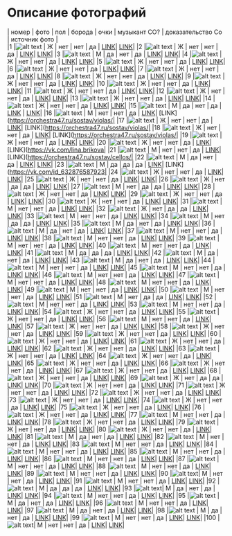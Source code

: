 # Описание фотографий


| номер |  фото              | пол | борода | очки | музыкант СО? | доказательство Со                                   | источник фото                                       |  
|1      |![alt text](1.jpg)  |  Ж  |   нет  |  нет |      да      | [LINK](https://orchestra47.ru/sostav/first-violins/)| [LINK](https://orchestra47.ru/sostav/first-violins/)|
|2      |![alt text](2.jpg)  |  Ж  |   нет  |  нет |      да      | [LINK](https://orchestra47.ru/sostav/first-violins/)| [LINK](https://orchestra47.ru/sostav/first-violins/)|
|3      |![alt text](3.jpg)  |  М  |   да   |  нет |      да      | [LINK](https://orchestra47.ru/sostav/first-violins/)| [LINK](https://orchestra47.ru/sostav/first-violins/)|
|4      |![alt text](4.jpg)  |  Ж  |   нет  |  нет |      да      | [LINK](https://orchestra47.ru/sostav/first-violins/)| [LINK](https://orchestra47.ru/sostav/first-violins/)|
|5      |![alt text](5.jpg)  |  Ж  |   нет  |  нет |      да      | [LINK](https://orchestra47.ru/sostav/first-violins/)| [LINK](https://orchestra47.ru/sostav/first-violins/)|
|6      |![alt text](6.jpg)  |  Ж  |   нет  |  нет |      да      | [LINK](https://orchestra47.ru/sostav/first-violins/)| [LINK](https://orchestra47.ru/sostav/first-violins/)|
|7      |![alt text](7.jpg)  |  Ж  |   нет  |  нет |      да      | [LINK](https://orchestra47.ru/sostav/first-violins/)| [LINK](https://orchestra47.ru/sostav/first-violins/)|
|8      |![alt text](8.jpg)  |  Ж  |   нет  |  нет |      да      | [LINK](https://orchestra47.ru/sostav/second-violins/)| [LINK](https://orchestra47.ru/sostav/second-violins/)|
|9      |![alt text](9.jpg)  |  Ж  |   нет  |  нет |      да      | [LINK](https://orchestra47.ru/sostav/second-violins/)| [LINK](https://orchestra47.ru/sostav/second-violins/)|
|10     |![alt text](10.jpg) |  Ж  |   нет  |  нет |      да      | [LINK](https://orchestra47.ru/sostav/second-violins/)| [LINK](https://orchestra47.ru/sostav/second-violins/)|
|11     |![alt text](11.jpg) |  Ж  |   нет  |  нет |      да      | [LINK](https://orchestra47.ru/sostav/second-violins/)| [LINK](https://orchestra47.ru/sostav/second-violins/)|
|12     |![alt text](12.jpg) |  Ж  |   нет  |  нет |      да      | [LINK](https://orchestra47.ru/sostav/second-violins/)| [LINK](https://orchestra47.ru/sostav/second-violins/)|
|13     |![alt text](13.jpg) |  Ж  |   нет  |  нет |      да      | [LINK](https://orchestra47.ru/sostav/second-violins/)| [LINK](https://orchestra47.ru/sostav/second-violins/)|
|14     |![alt text](14.jpg) |  Ж  |   нет  |  нет |      да      | [LINK](https://orchestra47.ru/sostav/second-violins/)| [LINK](https://vk.com/adriana.chuba10)|
|15     |![alt text](15.jpg) |  М  |   да   |  нет |      да      | [LINK](https://orchestra47.ru/sostav/first-violins/) | [LINK](https://vk.com/vdanilevskiy)|
|16     |![alt text](16.jpg) |  М  |   нет  |  нет |      да      | [LINK](https://orchestra47.ru/sostav/violas/)| [LINK](https://orchestra47.ru/sostav/violas/|
|17     |![alt text](17.jpg) |  Ж  |   нет  |  нет |      да      | [LINK](https://orchestra47.ru/sostav/violas/)| [LINK](https://orchestra47.ru/sostav/violas/|
|18     |![alt text](18.jpg) |  Ж  |   нет  |  нет |      да      | [LINK](https://orchestra47.ru/sostav/violas/)| [LINK](https://orchestra47.ru/sostav/violas/|
|19     |![alt text](19.jpg) |  Ж  |   нет  |  нет |      да      | [LINK](https://orchestra47.ru/sostav/violas/)| [LINK](https://vk.com/olgavasilevs)|
|20     |![alt text](20.jpg) |  Ж  |   нет  |  нет |      да      | [LINK](https://orchestra47.ru/sostav/violas/)| [LINK](https://vk.com/lina.brikova|
|21     |![alt text](21.jpg) |  М  |   нет  |  нет |      да      | [LINK](https://orchestra47.ru/sostav/cellos/)| [LINK](https://orchestra47.ru/sostav/cellos/|
|22     |![alt text](22.jpg) |  М  |   да   |  нет |      да      | [LINK](https://orchestra47.ru/sostav/cellos/)| [LINK](https://orchestra47.ru/sostav/cellos/)|
|23     |![alt text](23.jpg) |  М  |   да   |  да  |      да      | [LINK](https://orchestra47.ru/sostav/cellos/)| [LINK](https://vk.com/id_632876587923|
|24     |![alt text](24.jpg) |  Ж  |   нет  |  нет |      да      | [LINK](https://orchestra47.ru/sostav/cellos/)| [LINK](https://orchestra47.ru/sostav/cellos/)|
|25     |![alt text](25.jpg) |  Ж  |   нет  |  нет |      да      | [LINK](https://orchestra47.ru/sostav/cellos/)| [LINK](https://orchestra47.ru/sostav/cellos/)|
|26     |![alt text](26.jpg) |  Ж  |   нет  |  да  |      да      | [LINK](https://orchestra47.ru/sostav/cellos/)| [LINK](https://vk.com/lihoe_kalanchoe)|
|27     |![alt text](27.jpg) |  М  |   нет  |  да  |      да      | [LINK](https://orchestra47.ru/sostav/double-basses/)| [LINK](https://vk.com/maestrolenz)|
|28     |![alt text](28.jpg) |  Ж  |   нет  |  нет |      да      | [LINK](https://orchestra47.ru/sostav/double-basses/)| [LINK](https://orchestra47.ru/sostav/double-basses/)|
|29     |![alt text](29.jpg) |  Ж  |   нет  |  нет |      да      | [LINK](https://orchestra47.ru/sostav/flutes/)| [LINK](https://orchestra47.ru/sostav/flutes/)|
|30     |![alt text](30.jpg) |  Ж  |   нет  |  нет |      да      | [LINK](https://orchestra47.ru/sostav/flutes/)| [LINK](https://vk.com/a.shabronova)|
|31     |![alt text](31.jpg) |  М  |   нет  |  нет |      да      | [LINK](https://orchestra47.ru/sostav/oboes/)| [LINK](https://orchestra47.ru/sostav/oboes/)|
|32     |![alt text](32.jpg) |  Ж  |   нет  |  да  |      да      | [LINK](https://orchestra47.ru/sostav/oboes/)| [LINK](https://orchestra47.ru/sostav/oboes/)|
|33     |![alt text](33.jpg) |  М  |   нет  |  нет |      да      | [LINK](https://orchestra47.ru/sostav/Bassoons/)| [LINK](https://orchestra47.ru/sostav/Bassoons/)|
|34     |![alt text](34.jpg) |  М  |   нет  |  да  |      да      | [LINK](https://orchestra47.ru/sostav/clarinets/)| [LINK](https://orchestra47.ru/sostav/clarinets/)|
|35     |![alt text](35.jpg) |  М  |   да   |  нет |      да      | [LINK](https://orchestra47.ru/sostav/clarinets/)| [LINK](https://orchestra47.ru/sostav/clarinets/)|
|36     |![alt text](36.jpg) |  М  |   да   |  нет |      да      | [LINK](https://orchestra47.ru/sostav/clarinets/)| [LINK](https://vk.com/id1094145)|
|37     |![alt text](37.jpg) |  М  |   нет  |  нет |      да      | [LINK](https://orchestra47.ru/sostav/french-horns/)| [LINK](https://orchestra47.ru/sostav/french-horns/)|
|38     |![alt text](38.jpg) |  М  |   нет  |  нет |      да      | [LINK](https://orchestra47.ru/sostav/french-horns/)| [LINK](https://orchestra47.ru/sostav/french-horns/)|
|39     |![alt text](39.jpg) |  М  |   нет  |  нет |      да      | [LINK](https://orchestra47.ru/sostav/french-horns/)| [LINK](https://orchestra47.ru/sostav/french-horns/)|
|40     |![alt text](40.jpg) |  М  |   нет  |  нет |      да      | [LINK](https://orchestra47.ru/sostav/truby/)| [LINK](https://orchestra47.ru/sostav/truby/)|
|41     |![alt text](41.jpg) |  М  |   да   |  да  |      да      | [LINK](https://orchestra47.ru/sostav/truby/)| [LINK](https://orchestra47.ru/sostav/truby/)|
|42     |![alt text](42.jpg) |  М  |   да   |  нет |      да      | [LINK](https://orchestra47.ru/sostav/truby/)| [LINK](https://orchestra47.ru/sostav/truby/)|
|43     |![alt text](43.jpg) |  М  |   да   |  нет |      да      | [LINK](https://orchestra47.ru/sostav/truby/)| [LINK](https://orchestra47.ru/sostav/truby/)|
|44     |![alt text](44.jpg) |  М  |   нет  |  нет |      да      | [LINK](https://orchestra47.ru/sostav/trombones/)| [LINK](https://orchestra47.ru/sostav/trombones/)|
|45     |![alt text](45.jpg) |  М  |   нет  |  нет |      да      | [LINK](https://orchestra47.ru/sostav/trombones/)| [LINK](https://orchestra47.ru/sostav/trombones/)|
|46     |![alt text](46.jpg) |  М  |   нет  |  нет |      да      | [LINK](https://orchestra47.ru/sostav/trombones/)| [LINK](https://orchestra47.ru/sostav/trombones/)|
|47     |![alt text](47.jpg) |  М  |   нет  |  нет |      да      | [LINK](https://orchestra47.ru/sostav/trombones/)| [LINK](https://vk.com/uskovkarpinskiy)|
|48     |![alt text](48.jpg) |  М  |   нет  |  нет |      да      | [LINK](https://orchestra47.ru/sostav/percussion/)| [LINK](https://orchestra47.ru/sostav/percussion/)|
|49     |![alt text](49.jpg) |  М  |   нет  |  нет |      да      | [LINK](https://orchestra47.ru/sostav/percussion/)| [LINK](https://orchestra47.ru/sostav/percussion/)|
|50     |![alt text](50.jpg) |  М  |   нет  |  нет |      да      | [LINK](https://orchestra47.ru/sostav/percussion/)| [LINK](https://orchestra47.ru/sostav/percussion/)|
|51     |![alt text](51.jpg) |  М  |   нет  |  да  |      да      | [LINK](https://orchestra47.ru/sostav/percussion/)| [LINK](https://orchestra47.ru/sostav/percussion/)|
|52     |![alt text](52.jpg) |  М  |   нет  |  нет |      да      | [LINK](https://orchestra47.ru/sostav/percussion/)| [LINK](https://vk.com/id154774951)|
|53     |![alt text](53.jpg) |  М  |   нет  |  нет |      да      | [LINK](https://orchestra47.ru/sostav/percussion/)| [LINK](https://orchestra47.ru/sostav/percussion/)|
|54     |![alt text](54.jpg) |  Ж  |   нет  |  нет |      да      | [LINK](ttps://orchestra47.ru/sostav/Harp/)| [LINK](https://orchestra47.ru/sostav/Harp/)|
|55     |![alt text](55.jpg) |  Ж  |   нет  |  нет |      да      | [LINK](https://orchestra47.ru/sostav/Piano-and-celesta/)| [LINK](https://vk.com/sofia.kovtun)|
|56     |![alt text](56.jpg) |  М  |   нет  |  нет |      да      | [LINK](https://orchestra47.ru/sostav/Piano-and-celesta/)| [LINK](https://orchestra47.ru/sostav/Piano-and-celesta/)|
|57     |![alt text](57.jpg) |  Ж  |   нет  |  нет |      да      | [LINK](https://andreyev-orchestra.ru/kollektiv/)| [LINK](https://andreyev-orchestra.ru/kollektiv/domryi-malyie-i/inna-ulyanova-konczertmejster-gruppyi-malyix-domr.html)|
|58     |![alt text](58.jpg) |  Ж  |   нет  |  нет |      да      | [LINK](https://andreyev-orchestra.ru/kollektiv/)| [LINK](https://andreyev-orchestra.ru/kollektiv/domryi-malyie-i/tatyana-kostyanaya-solistka-orkestra.html)|
|59     |![alt text](59.jpg) |  Ж  |   нет  |  нет |      да      | [LINK](https://andreyev-orchestra.ru/kollektiv/)| [LINK](https://andreyev-orchestra.ru/kollektiv/domryi-malyie-i/mariya-gafarova.html)|
|60     |![alt text](60.jpg) |  Ж  |   нет  |  нет |      да      | [LINK](https://andreyev-orchestra.ru/kollektiv/)| [LINK](https://andreyev-orchestra.ru/kollektiv/domryi-malyie-i/anastasiya-fedoseenko-solistka-orkestra.html)|
|61     |![alt text](61.jpg) |  Ж  |   нет  |  нет |      да      | [LINK](https://andreyev-orchestra.ru/kollektiv/)| [LINK](https://andreyev-orchestra.ru/kollektiv/domryi-malyie-i/natalya-skobkina.html)|
|62     |![alt text](62.jpg) |  Ж  |   нет  |  нет |      да      | [LINK](https://andreyev-orchestra.ru/kollektiv/)| [LINK](https://andreyev-orchestra.ru/kollektiv/domryi-malyie-i/mariya-xrupenkova.html)|
|63     |![alt text](63.jpg) |  Ж  |   нет  |  нет |      да      | [LINK](https://andreyev-orchestra.ru/kollektiv/)| [LINK](https://andreyev-orchestra.ru/kollektiv/domryi-malyie-i/ekaterina-shirokova-solistka-orkestra.html)|
|64     |![alt text](64.jpg) |  Ж  |   нет  |  нет |      да      | [LINK](https://andreyev-orchestra.ru/kollektiv/)| [LINK](https://andreyev-orchestra.ru/kollektiv/domryi-malyie-i/evgeniya-nazina.html)|
|65     |![alt text](65.jpg) |  Ж  |   нет  |  нет |      да      | [LINK](https://andreyev-orchestra.ru/kollektiv/)| [LINK](https://andreyev-orchestra.ru/kollektiv/domryi-malyie-ii/ekaterina-sayapina-solistka-orkestra.html)|
|66     |![alt text](66.jpg) |  Ж  |   нет  |  нет |      да      | [LINK](https://andreyev-orchestra.ru/kollektiv/)| [LINK](https://andreyev-orchestra.ru/kollektiv/domryi-malyie-ii/irina-anashkina.html)|
|67     |![alt text](67.jpg) |  Ж  |   нет  |  нет |      да      | [LINK](https://andreyev-orchestra.ru/kollektiv/)| [LINK](https://andreyev-orchestra.ru/kollektiv/domryi-malyie-ii/yuliya-kovaleva.html)|
|68     |![alt text](68.jpg) |  Ж  |   нет  |  нет |      да      | [LINK](https://andreyev-orchestra.ru/kollektiv/)| [LINK](https://andreyev-orchestra.ru/kollektiv/domryi-malyie-ii/natalya-shhelovanova.html)|
|69     |![alt text](69.jpg) |  Ж  |   нет  |  да  |      да      | [LINK](https://andreyev-orchestra.ru/kollektiv/)| [LINK](https://andreyev-orchestra.ru/kollektiv/domryi-malyie-ii/inna-snigireva-konczertmejster-gruppyi-ii-malyix-domr.html)|
|70     |![alt text](70.jpg) |  Ж  |   нет  |  нет |      да      | [LINK](https://andreyev-orchestra.ru/kollektiv/)| [LINK](https://andreyev-orchestra.ru/kollektiv/domryi-malyie-ii/lyubov-gorodnaya-solistka-orkestra.html)|
|71     |![alt text](71.jpg) |  Ж  |   нет  |  нет |      да      | [LINK](https://andreyev-orchestra.ru/kollektiv/)| [LINK](https://andreyev-orchestra.ru/kollektiv/domryi-malyie-ii/anna-petrova.html)|
|72     |![alt text](72.jpg) |  Ж  |   нет  |  нет |      да      | [LINK](https://andreyev-orchestra.ru/kollektiv/)| [LINK](https://andreyev-orchestra.ru/kollektiv/domryi-malyie-ii/glafira-machikina.html)|
|73     |![alt text](73.jpg) |  Ж  |   нет  |  нет |      да      | [LINK](https://andreyev-orchestra.ru/kollektiv/)| [LINK](https://andreyev-orchestra.ru/kollektiv/domryi-altovyie-i/natalya-churina-solistka-orkestra.html)|
|74     |![alt text](74.jpg) |  Ж  |   нет  |  нет |      да      | [LINK](https://andreyev-orchestra.ru/kollektiv/)| [LINK](https://andreyev-orchestra.ru/kollektiv/domryi-altovyie-i/elena-korobejnikova-solistka-orkestra.html)|
|75     |![alt text](75.jpg) |  Ж  |   нет  |  нет |      да      | [LINK](https://andreyev-orchestra.ru/kollektiv/)| [LINK](https://andreyev-orchestra.ru/kollektiv/domryi-altovyie-i/galina-trushkova.html)|
|76     |![alt text](76.jpg) |  Ж  |   нет  |  нет |      да      | [LINK](https://andreyev-orchestra.ru/kollektiv/)| [LINK](https://andreyev-orchestra.ru/kollektiv/domryi-altovyie-i/ekaterina-lomova-solistka-orkestra.html)|
|77     |![alt text](77.jpg) |  М  |   нет  |  нет |      да      | [LINK](https://andreyev-orchestra.ru/kollektiv/)| [LINK](https://andreyev-orchestra.ru/kollektiv/domryi-altovyie-i/ivan-amolin-solist-orkestra.html)|
|78     |![alt text](78.png) |  Ж  |   нет  |  нет |      да      | [LINK](https://andreyev-orchestra.ru/kollektiv/)| [LINK](https://andreyev-orchestra.ru/kollektiv/domryi-altovyie-i/svetlana-smolyar-konczertmejster-gruppyi-altovyix-domr,-solistka-orkestra.html)|
|79     |![alt text](79.jpg) |  Ж  |   нет  |  нет |      да      | [LINK](https://andreyev-orchestra.ru/kollektiv/)| [LINK](https://andreyev-orchestra.ru/kollektiv/domryi-altovyie-ii/elena-dernova-konczertmejster-gruppyi-ii-altovyix-domr.html)|
|80     |![alt text](80.jpg) |  Ж  |   нет  |  нет |      да      | [LINK](https://andreyev-orchestra.ru/kollektiv/)| [LINK](https://andreyev-orchestra.ru/kollektiv/domryi-altovyie-ii/mariya-shelexan.html)|
|81     |![alt text](81.jpg) |  М  |   да   |  нет |      да      | [LINK](https://andreyev-orchestra.ru/kollektiv/)| [LINK](https://andreyev-orchestra.ru/kollektiv/domryi-bas-i/nikita-yakovlev-solist-orkestra.html)|
|82     |![alt text](82.jpg) |  М  |   нет  |  нет |      да      | [LINK](https://andreyev-orchestra.ru/kollektiv/)| [LINK](https://andreyev-orchestra.ru/kollektiv/balalajki-primyi/aleksandr-shhipiczin-zasluzhennyij-artist-rossii,-konczertmejster-gruppyi-balalaek-prim,-solist-orkestra.html)|
|83     |![alt text](83.jpg) |  М  |   нет  |  нет |      да      | [LINK](https://andreyev-orchestra.ru/kollektiv/)| [LINK](https://andreyev-orchestra.ru/kollektiv/balalajki-primyi/oleg-gafarov-solist-orkestra.html)|
|84     |![alt text](84.jpg) |  М  |   нет  |  нет |      да      | [LINK](https://andreyev-orchestra.ru/kollektiv/)| [LINK](https://andreyev-orchestra.ru/kollektiv/balalajki-primyi/rustam-gafarov-solist-orkestra.html)|
|85     |![alt text](85.jpg) |  М  |   нет  |  нет |      да      | [LINK](https://andreyev-orchestra.ru/kollektiv/)| [LINK](https://andreyev-orchestra.ru/kollektiv/balalajki-primyi/aleksej-chugunov.html)|
|86     |![alt text](86.jpg) |  М  |   нет  |  нет |      да      | [LINK](https://andreyev-orchestra.ru/kollektiv/)| [LINK](https://andreyev-orchestra.ru/kollektiv/balalajki-primyi/sergej-gamarcz-solist-orkestra.html)|
|87     |![alt text](87.jpg) |  М  |   нет  |  нет |      да      | [LINK](https://andreyev-orchestra.ru/kollektiv/)| [LINK](https://andreyev-orchestra.ru/kollektiv/balalajki-primyi/aleksandr-milyutin-solist-orkestra.html)|
|88     |![alt text](88.jpg) |  М  |   нет  |  нет |      да      | [LINK](https://andreyev-orchestra.ru/kollektiv/)| [LINK](https://andreyev-orchestra.ru/kollektiv/balalajki-sekundyi/sergej-mixeev.html)|
|89     |![alt text](89.jpg) |  М  |   нет  |  нет |      да      | [LINK](https://andreyev-orchestra.ru/kollektiv/)| [LINK](https://andreyev-orchestra.ru/kollektiv/balalajki-kontrabas/sergej-fedoseenko.html)|
|90     |![alt text](901.jpg)|  М  |   нет  |  нет |      да      | [LINK](https://andreyev-orchestra.ru/kollektiv/)| [LINK](https://vk.com/id416714307)|
|91     |![alt text](91.jpg) |  М  |   нет  |  нет |      да      | [LINK](https://andreyev-orchestra.ru/kollektiv/)| [LINK](https://andreyev-orchestra.ru/kollektiv/balalajki-kontrabas/leonid-varganov.html)|
|92     |![alt text](92.jpg) |  М  |   да   |  да  |      да      | [LINK](https://andreyev-orchestra.ru/kollektiv/)| [LINK](https://andreyev-orchestra.ru/kollektiv/balalajki-kontrabas/andrej-kotyagin.html)|
|93     |![alt text](931.jpg)|  М  |   да   |  нет |      да      | [LINK](https://andreyev-orchestra.ru/kollektiv/)| [LINK](https://vk.com/yaroslavkotlov)|
|94     |![alt text](94.jpg) |  М  |   нет  |  нет |      да      | [LINK](https://andreyev-orchestra.ru/kollektiv/)| [LINK](https://andreyev-orchestra.ru/kollektiv/flejtyi/anton-yaroshenko.html)|
|95     |![alt text](95.jpg) |  М  |   да   |  нет |      да      | [LINK](https://andreyev-orchestra.ru/kollektiv/)| [LINK](https://andreyev-orchestra.ru/kollektiv/flejtyi/vladimir-fonin-zasluzhennyij-artist-rossii,-solist-orkestra.html)|
|96     |![alt text](96.jpg) |  М  |   нет  |  нет |      да      | [LINK](https://andreyev-orchestra.ru/kollektiv/)| [LINK](https://andreyev-orchestra.ru/kollektiv/flejtyi/roman-mamin.html)|
|97     |![alt text](97.jpg) |  М  |   да   |  нет |      да      | [LINK](https://andreyev-orchestra.ru/kollektiv/)| [LINK](https://andreyev-orchestra.ru/kollektiv/flejtyi/konstantin-navalov.html)|
|98     |![alt text](98.jpg) |  М  |   да   |  нет |      да      | [LINK](https://andreyev-orchestra.ru/kollektiv/)| [LINK](https://andreyev-orchestra.ru/kollektiv/udarnyie/stanislav-grigorenko.html)|
|99     |![alt text](99.jpg) |  М  |   нет  |  нет |      да      | [LINK](https://andreyev-orchestra.ru/kollektiv/)| [LINK](https://andreyev-orchestra.ru/kollektiv/udarnyie/dmitrij-mironov-solist-orkestra.html)|
|100    |![alt text](100.jpg)|  М  |   нет  |  нет |      да      | [LINK](https://andreyev-orchestra.ru/kollektiv/)| [LINK](https://andreyev-orchestra.ru/kollektiv/dirizhori/ivan-ivanovich-ivanov.html)|
